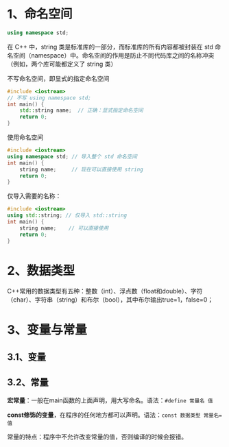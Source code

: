# 1、命名空间

```c++
using namespace std;
```
在 C++ 中，string 类是标准库的一部分，而标准库的所有内容都被封装在 std 命名空间（namespace）中。命名空间的作用是防止不同代码库之间的名称冲突（例如，两个库可能都定义了 string 类）

不写命名空间，即显式的指定命名空间
```c++
#include <iostream>
// 不写 using namespace std;
int main() {
    std::string name;  // 正确：显式指定命名空间
    return 0;
}
```

使用命名空间
```c++
#include <iostream>
using namespace std; // 导入整个 std 命名空间
int main() {
    string name;     // 现在可以直接使用 string
    return 0;
}
```

仅导入需要的名称：
```c++
#include <iostream>
using std::string; // 仅导入 std::string
int main() {
    string name;    // 可以直接使用
    return 0;
}
```

# 2、数据类型

C++常用的数据类型有五种：整数（int）、浮点数（float和double）、字符（char）、字符串（string）和布尔（bool），其中布尔输出true=1，false=0；

# 3、变量与常量

## 3.1、变量

## 3.2、常量

**宏常量**：一般在main函数的上面声明，用大写命名。语法：`#define 常量名 值`

**const修饰的变量**，在程序的任何地方都可以声明。语法：`const 数据类型 常量名=值`

常量的特点：程序中不允许改变常量的值，否则编译的时候会报错。
